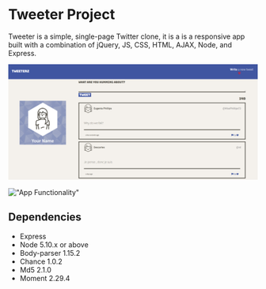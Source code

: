 # Tweeter Project

Tweeter is a simple, single-page Twitter clone, it is a is a responsive app built with a combination of jQuery, JS, CSS, HTML, AJAX, Node, and Express. 


!["Front Page](https://github.com/Jackyngo96/Tweeter-/blob/master/docs/Tweeter-Front-Page.PNG?raw=true)


!["App Functionality"](https://github.com/Jackyngo96/Tweeter-/blob/master/docs/Tweeter-functionality.gif?raw=true)


## Dependencies

- Express
- Node 5.10.x or above 
- Body-parser 1.15.2
- Chance 1.0.2
- Md5 2.1.0
- Moment 2.29.4